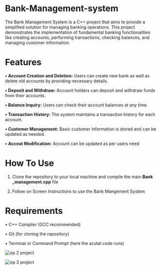  # Bank-Management-system
The Bank Management System is a C++ project that aims to provide a simplified solution for managing banking operations. This project demonstrates the implementation of fundamental banking functionalities like creating accounts, performing transactions, checking balances, and managing customer information.
# Features
**• Account Creation and Deletion:** Users can create new bank as well as delete old  accounts by providing necessary details.

**• Deposit and Withdraw:** Account holders can deposit and withdraw funds from their accounts.

**• Balance Inquiry:** Users can check their account balances at any time.

**• Transaction History:** The system maintains a transaction history for each account.

**• Customer Management:** Basic customer information is stored and can be updated as needed.

**• Accout Modification:** Account can be updated as per users need

# How To Use
1) Clone the repository to your local machine and compile the main **Bank _management.cpp** file

2) Follow on Screen Instructions to use the Bank Mangement System
# Requirements
• C++ Compiler (GCC recommended)

• Git (for cloning the repository)

• Terminal or Command Prompt (here the acutal code runs)

![op 2 project](https://github.com/Aditya41150/Bank-Management-system/assets/117996501/396b6161-d26d-400e-ba97-e9727e8cdd52)


![op 3 project](https://github.com/Aditya41150/Bank-Management-system/assets/117996501/3c5cf6b4-f05e-4d65-978d-074e3dd20188)







